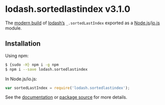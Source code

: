 # lodash.sortedlastindex v3.1.0

The [modern build](https://github.com/lodash/lodash/wiki/Build-Differences) of [lodash’s](https://lodash.com/) `_.sortedLastIndex` exported as a [Node.js](http://nodejs.org/)/[io.js](https://iojs.org/) module.

## Installation

Using npm:

```bash
$ {sudo -H} npm i -g npm
$ npm i --save lodash.sortedlastindex
```

In Node.js/io.js:

```js
var sortedLastIndex = require('lodash.sortedlastindex');
```

See the [documentation](https://lodash.com/docs#sortedLastIndex) or [package source](https://github.com/lodash/lodash/blob/3.1.0-npm-packages/lodash.sortedlastindex) for more details.
